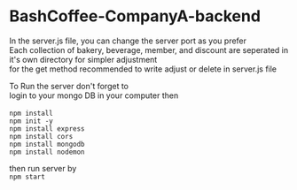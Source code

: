 # BashCoffee-CompanyA-backend

In the server.js file, you can change the server port as you prefer<br/>
Each collection of bakery, beverage, member, and discount are seperated in it's own directory for simpler adjustment<br/>
for the get method recommended to write adjust or delete in server.js file 

To Run the server don't forget to<br/>
login to your mongo DB in your computer then <br/><br/>
`npm install` <br/>
`npm init -y`<br/>
`npm install express`<br/>
`npm install cors`<br/>
`npm install mongodb`<br/>
`npm install nodemon` <br/>

then run server by<br/>
`npm start` 
